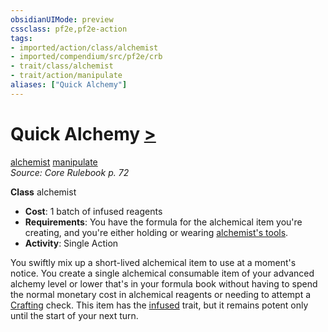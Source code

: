 ```yaml
---
obsidianUIMode: preview
cssclass: pf2e,pf2e-action
tags:
- imported/action/class/alchemist
- imported/compendium/src/pf2e/crb
- trait/class/alchemist
- trait/action/manipulate
aliases: ["Quick Alchemy"]
---
```

# Quick Alchemy [>](chapter-9-playing-the-game.md#Actions "Single Action")
[alchemist](rules/traits/alchemist.md)  [manipulate](manipulate.md)  
*Source: Core Rulebook p. 72*  

**Class** alchemist
- **Cost**: 1 batch of infused reagents
- **Requirements**: You have the formula for the alchemical item you're creating, and you're either holding or wearing [alchemist's tools](../../compendium/equipment/items/alchemists-tools.md).
- **Activity**: Single Action

You swiftly mix up a short-lived alchemical item to use at a moment's notice. You create a single alchemical consumable item of your advanced alchemy level or lower that's in your formula book without having to spend the normal monetary cost in alchemical reagents or needing to attempt a [Crafting](../../compendium/skills.md#Crafting) check. This item has the [infused](infused.md) trait, but it remains potent only until the start of your next turn.